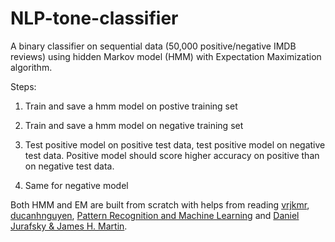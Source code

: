 # NLP-tone-classifier
A binary classifier on sequential data (50,000 positive/negative IMDB reviews) using hidden Markov model (HMM) with Expectation Maximization algorithm.

Steps:

1. Train and save a hmm model on postive training set

2. Train and save a hmm model on negative training set

3. Test positive model on positive test data, test positive model on negative test data. Positive model should score higher accuracy on positive than on negative test data.

4. Same for negative model



Both HMM and EM are built from scratch with helps from reading [vrjkmr](https://github.com/vrjkmr/hmm/blob/master/hmm.py), [ducanhnguyen](https://github.com/ducanhnguyen/hidden-markov-model/blob/master/src/hmmd.py), [Pattern Recognition and Machine Learning](https://www.microsoft.com/en-us/research/uploads/prod/2006/01/Bishop-Pattern-Recognition-and-Machine-Learning-2006.pdf) and [Daniel Jurafsky & James H. Martin](https://web.stanford.edu/~jurafsky/slp3/A.pdf).

